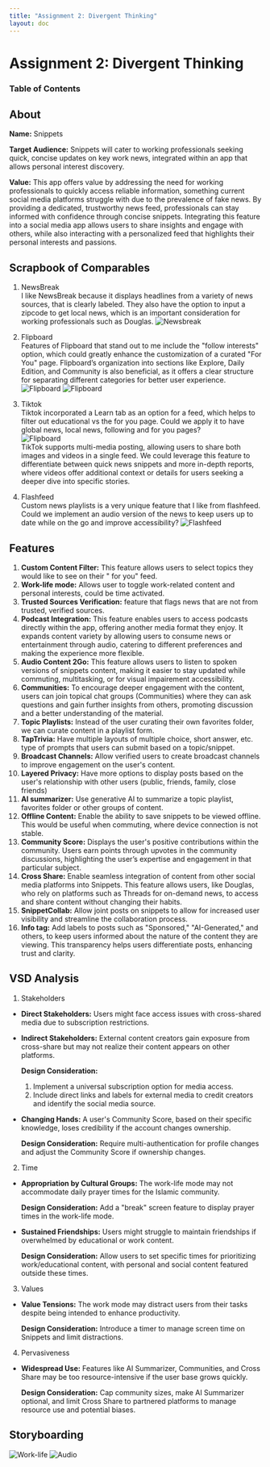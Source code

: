 ```yaml
---
title: "Assignment 2: Divergent Thinking"
layout: doc
---
```

# Assignment 2: Divergent Thinking

### Table of Contents

## About
**Name:** Snippets

**Target Audience:** Snippets will cater to working professionals seeking quick, concise updates on key work news, integrated within an app that allows personal interest discovery. 

**Value:** This app offers value by addressing the need for working professionals to quickly access reliable information, something current social media platforms struggle with due to the prevalence of fake news. By providing a dedicated, trustworthy news feed, professionals can stay informed with confidence through concise snippets. Integrating this feature into a social media app allows users to share insights and engage with others, while also interacting with a personalized feed that highlights their personal interests and passions.

## Scrapbook of Comparables
1. NewsBreak\
I like NewsBreak because it displays headlines from a variety of news sources, that is clearly labeled. They also have the option to input a zipcode to get local news, which is an important consideration for working professionals such as Douglas. 
![Newsbreak](/assets/Newsbreak.png)
2. Flipboard\
Features of Flipboard that stand out to me include the "follow interests" option, which could greatly enhance the customization of a curated "For You" page. Flipboard’s organization into sections like Explore, Daily Edition, and Community is also beneficial, as it offers a clear structure for separating different categories for better user experience. 
![Flipboard](/assets/Flipboard_1.png)
![Flipboard](/assets/Flipboard_2.png)
3. Tiktok\
Tiktok incorporated a Learn tab as an option for a feed, which helps to filter out educational vs the for you page. Could we apply it to have global news, local news, following and for you pages?\
![Flipboard](/assets/learn-tiktok.jpg)\
TikTok supports multi-media posting, allowing users to share both images and videos in a single feed. We could leverage this feature to differentiate between quick news snippets and more in-depth reports, where videos offer additional context or details for users seeking a deeper dive into specific stories.

4. Flashfeed\
Custom news playlists is a very unique feature that I like from flashfeed. Could we implement an audio version of the news to keep users up to date while on the go and improve accessibility?
![Flashfeed](/assets/Flashfeed.png)

## Features
1. **Custom Content Filter:** This feature allows users to select topics they would like to see on their "
for you" feed. 
2. **Work-life mode:** Allows user to toggle work-related content and personal interests, could be time activated. 
3. **Trusted Sources Verification:** feature that flags news that are not from trusted, verified sources.
4. **Podcast Integration:** This feature enables users to access podcasts directly within the app, offering another media format they enjoy. It expands content variety by allowing users to consume news or entertainment through audio, catering to different preferences and making the experience more flexible.
5. **Audio Content 2Go:** This feature allows users to listen to spoken versions of snippets content, making it easier to stay updated while commuting, multitasking, or for visual impairement accessibility. 
5. **Communities:** To encourage deeper engagement with the content, users can join topical chat groups (Communities) where they can ask questions and gain further insights from others, promoting discussion and a better understanding of the material.
6. **Topic Playlists:** Instead of the user curating their own favorites folder, we can curate content in a playlist form. 
7. **TapTrivia:** Have multiple layouts of multiple choice, short answer, etc. type of prompts that users can submit based on a topic/snippet.
8. **Broadcast Channels:** Allow verified users to create broadcast channels to improve engagement on the user's content.
9. **Layered Privacy:** Have more options to display posts based on the user's relationship with other users (public, friends, family, close friends)
10. **AI summarizer:** Use generative AI to summarize a topic playlist, favorites folder or other groups of content.
11. **Offline Content:** Enable the ability to save snippets to be viewed offline. This would be useful when commuting, where device connection is not stable. 
12. **Community Score:** Displays the user's positive contributions within the community. Users earn points through upvotes in the community discussions, highlighting the user’s expertise and engagement in that particular subject.
13. **Cross Share:** Enable seamless integration of content from other social media platforms into Snippets. This feature allows users, like Douglas, who rely on platforms such as Threads for on-demand news, to access and share content without changing their habits. 
14. **SnippetCollab:** Allow joint posts on snippets to allow for increased user visibility and streamline the collaboration process.
15. **Info tag:** Add labels to posts such as "Sponsored," "AI-Generated," and others, to keep users informed about the nature of the content they are viewing. This transparency helps users differentiate posts, enhancing trust and clarity.

## VSD Analysis
1. Stakeholders

- **Direct Stakeholders:** Users might face access issues with cross-shared media due to subscription restrictions.
- **Indirect Stakeholders:** External content creators gain exposure from cross-share but may not realize their content appears on other platforms.

  **Design Consideration:** 
  1. Implement a universal subscription option for media access.
  2. Include direct links and labels for external media to credit creators and identify the social media source.

- **Changing Hands:** A user's Community Score, based on their specific knowledge, loses credibility if the account changes ownership.

  **Design Consideration:** 
  Require multi-authentication for profile changes and adjust the Community Score if ownership changes.

2. Time

- **Appropriation by Cultural Groups:** The work-life mode may not accommodate daily prayer times for the Islamic community.

  **Design Consideration:** 
  Add a "break" screen feature to display prayer times in the work-life mode.

- **Sustained Friendships:** Users might struggle to maintain friendships if overwhelmed by educational or work content.

  **Design Consideration:** 
  Allow users to set specific times for prioritizing work/educational content, with personal and social content featured outside these times.

3. Values

- **Value Tensions:** The work mode may distract users from their tasks despite being intended to enhance productivity.

  **Design Consideration:** 
  Introduce a timer to manage screen time on Snippets and limit distractions.

4. Pervasiveness

- **Widespread Use:** Features like AI Summarizer, Communities, and Cross Share may be too resource-intensive if the user base grows quickly.

  **Design Consideration:** 
  Cap community sizes, make AI Summarizer optional, and limit Cross Share to partnered platforms to manage resource use and potential biases.

## Storyboarding
![Work-life](/assets/Page1.png)
![Audio](/assets/Page2.png)


